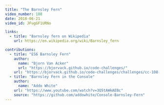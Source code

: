 ```yaml
---
title: "The Barnsley Fern"
video_number: 108
date: 2018-06-21
video_id: JFugGF1URNo

links:
  - title: "Barnsley fern on Wikipedia"
    url: https://en.wikipedia.org/wiki/Barnsley_fern

contributions:
  - title: "ES6 Barnsley Fern"
    author:
      name: "Bjorn Van Acker"
      url: "https://bjorvack.github.io/code-challenges/"
    url: "https://bjorvack.github.io/code-challenges/challenges/cc-108-barnsley-fern/"
  - title: "Barnsley Fern in the Console"
    author:
      name: "Addo White"
    url: "https://www.youtube.com/watch?v=3Q5tAWkAEBc"
    source: "https://github.com/addowhite/Console-Barnsley-Fern"
---
```


